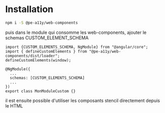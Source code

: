 # Installation

```sh
npm i -S @pe-a11y/web-components
```

puis dans le module qui consomme les web-components, ajouter le schemas CUSTOM_ELEMENT_SCHEMA

```
import {CUSTOM_ELEMENTS_SCHEMA, NgModule} from "@angular/core";
import { defineCustomElements } from "@pe-a11y/web-components/dist/loader";
defineCustomElements(window);

@NgModule({
  ...
  schemas: [CUSTOM_ELEMENTS_SCHEMA]
  ...
})
export class MonModuleCustom {}
```

il est ensuite possible d'utiliser les composants stencil directement depuis le HTML
